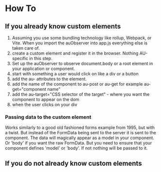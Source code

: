 # How To

## If you already know custom elements

1. Assuming you use some bundling technology like rollup, Webpack, or Vite. When you import the auObserver into app.js everything else is taken care of.
1. create a custom element and register it in the browser. Nothing AU-specific in this step.
1. Set up the auObserver to observe document.body or a root element in your application or component.
1. start with something a user would click on like a div or a button
1. add the au- attributes to the element. 
1. add the name of the component to au-post or au-get for example au-get="component name"
1. add the au-target="CSS selector of the target" - where you want the component to appear on the dom
1. when the user clicks on your div

### Passing data to the custom element

Works similarly to a good old fashioned forms example from 1995, but with a twist.
But instead of the FormData being sent to the server it is sent to the component.
The data will magically appear as a model in your component. Or 'body' if you want the raw FormData.
But you need to ensure that your component defines 'model' or 'body'. If not nothing will be passed to it.

## If you do not already know custom elements

